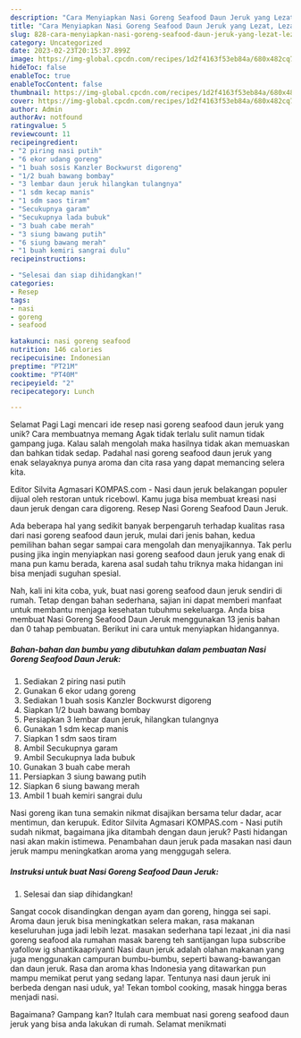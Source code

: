 ```yaml
---
description: "Cara Menyiapkan Nasi Goreng Seafood Daun Jeruk yang Lezat, Lezat"
title: "Cara Menyiapkan Nasi Goreng Seafood Daun Jeruk yang Lezat, Lezat"
slug: 828-cara-menyiapkan-nasi-goreng-seafood-daun-jeruk-yang-lezat-lezat
category: Uncategorized
date: 2023-02-23T20:15:37.899Z
image: https://img-global.cpcdn.com/recipes/1d2f4163f53eb84a/680x482cq70/nasi-goreng-seafood-daun-jeruk-foto-resep-utama.jpg
hideToc: false
enableToc: true
enableTocContent: false
thumbnail: https://img-global.cpcdn.com/recipes/1d2f4163f53eb84a/680x482cq70/nasi-goreng-seafood-daun-jeruk-foto-resep-utama.jpg
cover: https://img-global.cpcdn.com/recipes/1d2f4163f53eb84a/680x482cq70/nasi-goreng-seafood-daun-jeruk-foto-resep-utama.jpg
author: Admin
authorAv: notfound
ratingvalue: 5
reviewcount: 11
recipeingredient:
- "2 piring nasi putih"
- "6 ekor udang goreng"
- "1 buah sosis Kanzler Bockwurst digoreng"
- "1/2 buah bawang bombay"
- "3 lembar daun jeruk hilangkan tulangnya"
- "1 sdm kecap manis"
- "1 sdm saos tiram"
- "Secukupnya garam"
- "Secukupnya lada bubuk"
- "3 buah cabe merah"
- "3 siung bawang putih"
- "6 siung bawang merah"
- "1 buah kemiri sangrai dulu"
recipeinstructions:

- "Selesai dan siap dihidangkan!"
categories:
- Resep
tags:
- nasi
- goreng
- seafood

katakunci: nasi goreng seafood 
nutrition: 146 calories
recipecuisine: Indonesian
preptime: "PT21M"
cooktime: "PT40M"
recipeyield: "2"
recipecategory: Lunch

---
```



Selamat Pagi Lagi mencari ide resep nasi goreng seafood daun jeruk yang unik? Cara membuatnya memang Agak tidak terlalu sulit namun tidak gampang juga. Kalau salah mengolah maka hasilnya tidak akan memuaskan dan bahkan tidak sedap. Padahal nasi goreng seafood daun jeruk yang enak selayaknya punya aroma dan cita rasa yang dapat memancing selera kita.


Editor Silvita Agmasari KOMPAS.com - Nasi daun jeruk belakangan populer dijual oleh restoran untuk ricebowl. Kamu juga bisa membuat kreasi nasi daun jeruk dengan cara digoreng. Resep Nasi Goreng Seafood Daun Jeruk.

Ada beberapa hal yang sedikit banyak berpengaruh terhadap kualitas rasa dari nasi goreng seafood daun jeruk, mulai dari jenis bahan, kedua pemilihan bahan segar sampai cara mengolah dan menyajikannya. Tak perlu pusing jika ingin menyiapkan nasi goreng seafood daun jeruk yang enak di mana pun kamu berada, karena asal sudah tahu triknya maka hidangan ini bisa menjadi suguhan spesial.


Nah, kali ini kita coba, yuk, buat nasi goreng seafood daun jeruk sendiri di rumah. Tetap dengan bahan sederhana, sajian ini dapat memberi manfaat untuk membantu menjaga kesehatan tubuhmu sekeluarga. Anda bisa membuat Nasi Goreng Seafood Daun Jeruk menggunakan 13 jenis bahan dan 0 tahap pembuatan. Berikut ini cara untuk menyiapkan hidangannya.

<!--inarticleads1-->

##### Bahan-bahan dan bumbu yang dibutuhkan dalam pembuatan Nasi Goreng Seafood Daun Jeruk:

1. Sediakan 2 piring nasi putih
1. Gunakan 6 ekor udang goreng
1. Sediakan 1 buah sosis Kanzler Bockwurst digoreng
1. Siapkan 1/2 buah bawang bombay
1. Persiapkan 3 lembar daun jeruk, hilangkan tulangnya
1. Gunakan 1 sdm kecap manis
1. Siapkan 1 sdm saos tiram
1. Ambil Secukupnya garam
1. Ambil Secukupnya lada bubuk
1. Gunakan 3 buah cabe merah
1. Persiapkan 3 siung bawang putih
1. Siapkan 6 siung bawang merah
1. Ambil 1 buah kemiri sangrai dulu


Nasi goreng ikan tuna semakin nikmat disajikan bersama telur dadar, acar mentimun, dan kerupuk. Editor Silvita Agmasari KOMPAS.com - Nasi putih sudah nikmat, bagaimana jika ditambah dengan daun jeruk? Pasti hidangan nasi akan makin istimewa. Penambahan daun jeruk pada masakan nasi daun jeruk mampu meningkatkan aroma yang menggugah selera. 

<!--inarticleads2-->

##### Instruksi untuk buat Nasi Goreng Seafood Daun Jeruk:


1. Selesai dan siap dihidangkan!

Sangat cocok disandingkan dengan ayam dan goreng, hingga sei sapi. Aroma daun jeruk bisa meningkatkan selera makan, rasa makanan keseluruhan juga jadi lebih lezat. masakan sederhana tapi lezaat ,ini dia nasi goreng seafood ala rumahan masak bareng teh santijangan lupa subscribe yafollow ig shantikaapriyanti Nasi daun jeruk adalah olahan makanan yang juga menggunakan campuran bumbu-bumbu, seperti bawang-bawangan dan daun jeruk. Rasa dan aroma khas Indonesia yang ditawarkan pun mampu memikat perut yang sedang lapar. Tentunya nasi daun jeruk ini berbeda dengan nasi uduk, ya! Tekan tombol cooking, masak hingga beras menjadi nasi. 

Bagaimana? Gampang kan? Itulah cara membuat nasi goreng seafood daun jeruk yang bisa anda lakukan di rumah. Selamat menikmati
